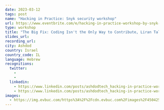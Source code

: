 ```yaml
---
date: 2023-03-12
tags: post
name: "Hacking in Practice: Snyk security workshop"
url: https://www.eventbrite.com/e/hacking-in-practice-workshop-by-snyk-depoint-tickets-556551840537
type: workshop
title: "The Big Fix: Coding Isn't the Only Way to Contribute, Liran Tal"
slides_url:
recording_url: 
city: Ashdod
country: Israel
country_code: IL
language: Hebrew
recognitions:
  twitter:
    - 
    -
  linkedin:
    - https://www.linkedin.com/posts/ashdodtech_hacking-in-practice-workshop-by-snyk-depoint-activity-7039508075619172352-uAbj?utm_source=share&utm_medium=member_desktop
    - https://www.linkedin.com/posts/ashdodtech_hacking-in-practice-workshop-by-snyk-depoint-activity-7039508075619172352-uAbj?utm_source=share&utm_medium=member_desktop
images:
  - https://img.evbuc.com/https%3A%2F%2Fcdn.evbuc.com%2Fimages%2F450425369%2F398849161375%2F1%2Foriginal.20230220-194435?w=940&auto=format%2Ccompress&q=75&sharp=10&rect=0%2C0%2C2160%2C1080&s=db79be078b9e9c0590ed5c1ae9f45cd0
---
```

